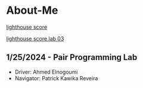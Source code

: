 # About-Me #

[lighthouse score](/img/lighthouse-score.png)

[lighthouse score lab 03](/img/lighthouse-score2.png)

## 1/25/2024 - Pair Programming Lab

- Driver: Ahmed Elnogoumi
- Navigator: Patrick Kawika Reveira